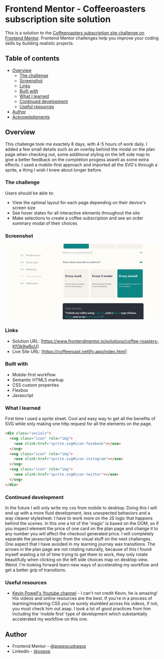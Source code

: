 # Frontend Mentor - Coffeeroasters subscription site solution

This is a solution to the [Coffeeroasters subscription site challenge on Frontend Mentor](https://www.frontendmentor.io/challenges/coffeeroasters-subscription-site-5Fc26HVY6). Frontend Mentor challenges help you improve your coding skills by building realistic projects.

## Table of contents

- [Overview](#overview)
  - [The challenge](#the-challenge)
  - [Screenshot](#screenshot)
  - [Links](#links)
  <!-- - [My process](#my-process) -->
  - [Built with](#built-with)
  - [What I learned](#what-i-learned)
  - [Continued development](#continued-development)
  - [Useful resources](#useful-resources)
- [Author](#author)
- [Acknowledgments](#acknowledgments)

## Overview

This challenge took me exactely 8 days, with 4-5 hours of work daily. I added a few small details such as an overlay behind the modal on the plan page when checking out, some additional styling on the left side map to give a better feedback on the completion progess aswell as some extra effects. I used a mobile-first approach and imported all the SVG's through a sprite, a thing I wish I knew about longer before.

### The challenge

Users should be able to:

- View the optimal layout for each page depending on their device's screen size
- See hover states for all interactive elements throughout the site
- Make selections to create a coffee subscription and see an order summary modal of their choices

### Screenshot

![](./coffee_screenshot.png)

### Links

- Solution URL: [https://www.frontendmentor.io/solutions/coffee-roasters-KfOk9wBoU]
- Live Site URL: [https://coffeeroast.netlify.app/index.html]

### Built with

- Mobile-first workflow
- Semantic HTML5 markup
- CSS custom properties
- Flexbox
- Javascript

### What I learned

First time I used a sprite sheet.
Cool and easy way to get all the benefits of SVG while only making one http request for all the elements on the page.

```html
<div class="socials">
  <svg class="icon" role="img">
    <use xlink:href="sprite.svg#icon-facebook"></use>
  </svg>
  <svg class="icon" role="img">
    <use xlink:href="sprite.svg#icon-instagram"></use>
  </svg>
  <svg class="icon" role="img">
    <use xlink:href="sprite.svg#icon-twitter"></use>
  </svg>
</div>
```

### Continued development

In the future I will only write my css from mobile to desktop. Doing this I will end up with a more fluid development, less unexpected behaviors and a way cleaner stylesheet. I have to work more on the JS logic that happens behind the scenes. In this one a lot of the 'magic' is based on the DOM, so if you inspect element the price of one card on the plan page and change it to any number you will affect the checkout generated price. I will completely separate the javascript logic from the visual stuff on the next challenges. One aspect that I have avoided in my learning journey was transitions. The arrows in the plan page are not rotating naturally, because of this I found myself wasting a lot of time trying to get them to work, they only rotate beautifully when clicking on the left side choices map on desktop view. Weird.
I'm looking forward learn new ways of accelerating my workflow and get a better grip of transitions.

### Useful resources

- [Kevin Powell's Youtube channel](https://www.youtube.com/user/KepowOb) - I can't not credit Kevin, he is amazing! His videos and online resources are the best. If you're in a process of learning/mastering CSS you've surely stumbled across his videos, if not, you must check him out asap. I took a lot of good practices from him including the 'mobile first' type of development which substantially accelerated my workflow on this one.

## Author

<!-- - Website - [Add your name here](https://www.your-site.com) -->

- Frontend Mentor - [@popescudragos](https://www.frontendmentor.io/profile/popescudragos)
- Linkedin - [@ospop](https://www.linkedin.com/in/ospop/)
